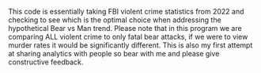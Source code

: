 This code is essentially taking FBI violent crime statistics from 2022 and checking to see which is the optimal choice when addressing the hypothetical Bear vs Man trend. Please note that in this program we are comparing ALL violent crime
to only fatal bear attacks, if we were to view murder rates it would be significantly different. This is also my first attempt at sharing analytics with people so bear with me and please give constructive feedback. 

